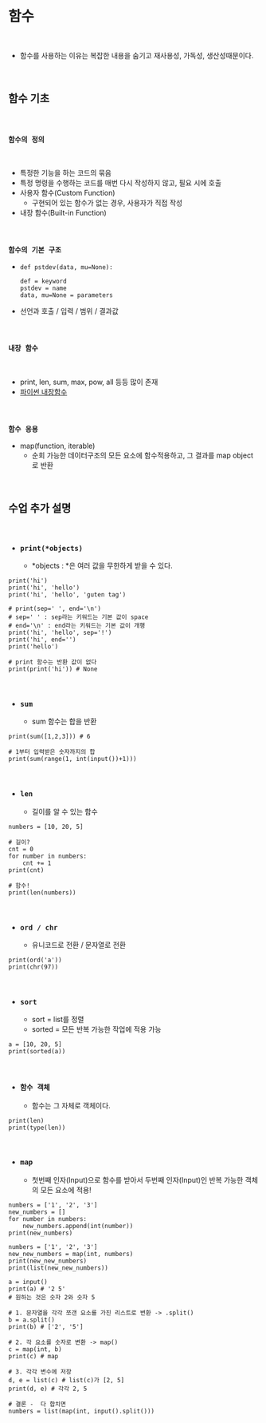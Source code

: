 # 함수


<br/>

- 함수를 사용하는 이유는 복잡한 내용을 숨기고 재사용성, 가독성, 생산성때문이다.

<br/>

## 함수 기초

<br/>

### **`함수의 정의`**

<br/>

- 특정한 기능을 하는 코드의 묶음
- 특정 명령을 수행하는 코드를 매번 다시 작성하지 않고, 필요 시에 호출
- 사용자 함수(Custom Function)
  - 구현되어 있는 함수가 없는 경우, 사용자가 직접 작성
- 내장 함수(Built-in Function)

<br/>

### **`함수의 기본 구조`**

- ```
  def pstdev(data, mu=None):
  
  def = keyword
  pstdev = name
  data, mu=None = parameters
  ```
- 선언과 호출 / 입력 / 범위 / 결과값

<br/>

### **`내장 함수`**

<br/>

- print, len, sum, max, pow, all 등등 많이 존재
- [파이썬 내장함수](https://docs.python.org/ko/3/library/functions.html)

<br/>

### **`함수 응용`**

- map(function, iterable)
  - 순회 가능한 데이터구조의 모든 요소에 함수적용하고, 그 결과를 map object로 반환

<br/>

## 수업 추가 설명

<br/>

- ### **`print(*objects)`**
  - *objects : *은 여러 값을 무한하게 받을 수 있다.

```
print('hi')
print('hi', 'hello')
print('hi', 'hello', 'guten tag')

# print(sep=' ', end='\n')
# sep=' ' : sep라는 키워드는 기본 값이 space 
# end='\n' : end라는 키워드는 기본 값이 개행
print('hi', 'hello', sep='!')
print('hi', end='')
print('hello')

# print 함수는 반환 값이 없다
print(print('hi')) # None
```

<br/>

- ### **`sum`**
  - sum 함수는 합을 반환

```
print(sum([1,2,3])) # 6

# 1부터 입력받은 숫자까지의 합
print(sum(range(1, int(input())+1)))
```

<br/>

- ### **`len`**
  - 길이를 알 수 있는 함수

```
numbers = [10, 20, 5]

# 길이?
cnt = 0 
for number in numbers:
    cnt += 1 
print(cnt)

# 함수!
print(len(numbers))
```

<br/>

- ### **`ord / chr`**
  - 유니코드로 전환 / 문자열로 전환
  
```
print(ord('a'))
print(chr(97))
```

<br/>

- ### **`sort`**
  - sort = list를 정렬
  - sorted = 모든 반복 가능한 작업에 적용 가능

```
a = [10, 20, 5]
print(sorted(a))
```

<br/>

- ### **`함수 객체`**
  - 함수는 그 자체로 객체이다.

```
print(len)
print(type(len))
```

<br/>

- ### **`map`**
  - 첫번째 인자(Input)으로 함수를 받아서 두번째 인자(Input)인 반복 가능한 객체의 모든 요소에 적용!

```
numbers = ['1', '2', '3']
new_numbers = []
for number in numbers:
    new_numbers.append(int(number))
print(new_numbers)

numbers = ['1', '2', '3']
new_new_numbers = map(int, numbers)
print(new_new_numbers)
print(list(new_new_numbers))

a = input()
print(a) # '2 5'
# 원하는 것은 숫자 2와 숫자 5

# 1. 문자열을 각각 쪼갠 요소를 가진 리스트로 변환 -> .split()
b = a.split()
print(b) # ['2', '5']

# 2. 각 요소를 숫자로 변환 -> map()
c = map(int, b)
print(c) # map 

# 3. 각각 변수에 저장
d, e = list(c) # list(c)가 [2, 5]
print(d, e) # 각각 2, 5

# 결론 -  다 합치면
numbers = list(map(int, input().split()))
```